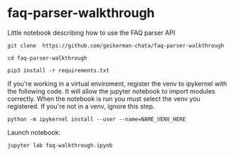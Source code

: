 # faq-parser-walkthrough
Little notebook describing how to use the FAQ parser API

`git clone  https://github.com/geikerman-chata/faq-parser-walkthrough`

`cd faq-parser-walkthrough`

`pip3 install -r requirements.txt`

If you're working in a virtual enviroment, register the venv to ipykernel with the following code. It will allow the jupyter notebook to import modules correctly. When the notebook is run you must select the venv you registered. If you're not in a venv, ignore this step.

`python -m ipykernel install --user --name=NAME_VENV_HERE`

Launch notebook:

`jupyter lab faq-walkthrough.ipynb`

